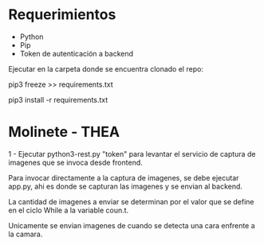 # Requerimientos
- Python
- Pip
- Token de autenticación a backend

Ejecutar en la carpeta donde se encuentra clonado el repo:

pip3 freeze >> requirements.txt

pip3 install -r requirements.txt

# Molinete - THEA

1 - Ejecutar python3-rest.py "token" para levantar el servicio de captura de imagenes que se invoca desde frontend.

Para invocar directamente a la captura de imagenes, se debe ejecutar app.py, ahi es donde se capturan las imagenes y se envian al backend. 

La cantidad de imagenes a enviar se determinan por el valor que se define en el ciclo While a la variable coun.t.

Unicamente se envian imagenes de cuando se detecta una cara enfrente a la camara.
